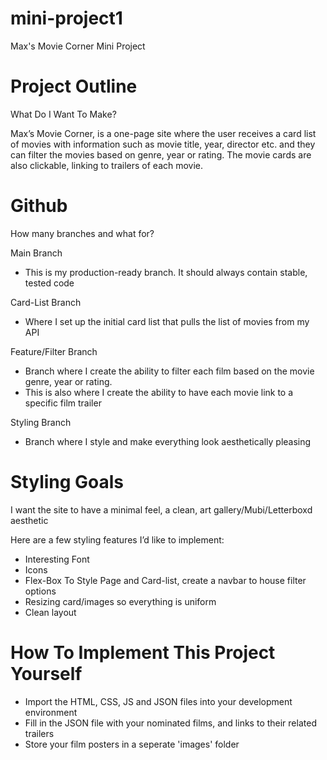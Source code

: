 # mini-project1
Max's Movie Corner Mini Project

# Project Outline

What Do I Want To Make?

Max’s Movie Corner, is a one-page site where the user receives a card list of movies with information such as movie title, year, director etc. and they can filter the movies based on genre, year or rating. The movie cards are also clickable, linking to trailers of each movie.

# Github

How many branches and what for?

Main Branch

- This is my production-ready branch. It should always contain stable, tested code

Card-List Branch

- Where I set up the initial card list that pulls the list of movies from my API

Feature/Filter Branch

- Branch where I create the ability to filter each film based on the movie genre, year or rating.
- This is also where I create the ability to have each movie link to a specific film trailer

Styling Branch

- Branch where I style and make everything look aesthetically pleasing

# Styling Goals

I want the site to have a minimal feel, a clean, art gallery/Mubi/Letterboxd aesthetic

Here are a few styling features I’d like to implement:

- Interesting Font
- Icons
- Flex-Box To Style Page and Card-list, create a navbar to house filter options
- Resizing card/images so everything is uniform
- Clean layout

# How To Implement This Project Yourself

- Import the HTML, CSS, JS and JSON files into your development environment
- Fill in the JSON file with your nominated films, and links to their related trailers
- Store your film posters in a seperate 'images' folder

